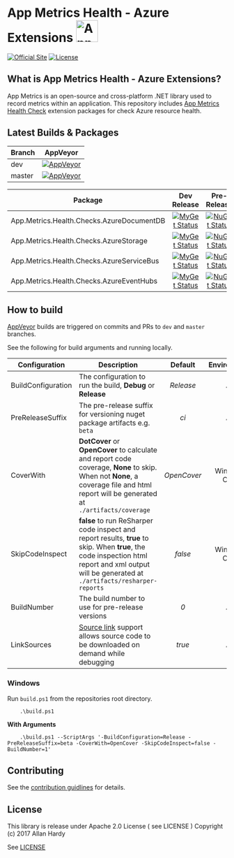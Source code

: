 # App Metrics Health - Azure Extensions  <img src="https://avatars0.githubusercontent.com/u/29864085?v=4&s=200" alt="App Metrics" width="50px"/> 
[![Official Site](https://img.shields.io/badge/site-appmetrics-blue.svg?style=flat-square)](http://app-metrics.io/getting-started/intro.html) [![License](https://img.shields.io/badge/License-Apache%202.0-blue.svg?style=flat-square)](https://opensource.org/licenses/Apache-2.0)

## What is App Metrics Health - Azure Extensions?

App Metrics is an open-source and cross-platform .NET library used to record metrics within an application. This repository includes [App Metrics Health Check](https://github.com/AppMetrics/Health) extension packages for check Azure resource health.

## Latest Builds & Packages

|Branch|AppVeyor|
|------|:--------:|
|dev|[![AppVeyor](https://img.shields.io/appveyor/ci/alhardy/healthazure/dev.svg?style=flat-square&label=appveyor%20build)](https://ci.appveyor.com/project/alhardy/healthazure/branch/dev)|
|master|[![AppVeyor](https://img.shields.io/appveyor/ci/alhardy/healthazure/master.svg?style=flat-square&label=appveyor%20build)](https://ci.appveyor.com/project/alhardy/healthazure/branch/master)|

|Package|Dev Release|Pre-Release|Release|
|------|:--------:|:--------:|:--------:|
|App.Metrics.Health.Checks.AzureDocumentDB|[![MyGet Status](https://img.shields.io/myget/appmetrics/v/App.Metrics.Health.Checks.AzureDocumentDB.svg?style=flat-square)](https://www.myget.org/feed/appmetrics/package/nuget/App.Metrics.Health.Checks.AzureDocumentDB)|[![NuGet Status](https://img.shields.io/nuget/vpre/App.Metrics.Health.Checks.AzureDocumentDB.svg?style=flat-square)](https://www.nuget.org/packages/App.Metrics.Health.Checks.AzureDocumentDB/)|[![NuGet Status](https://img.shields.io/nuget/v/App.Metrics.Health.Checks.AzureDocumentDB.svg?style=flat-square)](https://www.nuget.org/packages/App.Metrics.Health.Checks.AzureDocumentDB/)
|App.Metrics.Health.Checks.AzureStorage|[![MyGet Status](https://img.shields.io/myget/appmetrics/v/App.Metrics.Health.Checks.AzureStorage.svg?style=flat-square)](https://www.myget.org/feed/appmetrics/package/nuget/App.Metrics.Health.Checks.AzureStorage)|[![NuGet Status](https://img.shields.io/nuget/vpre/App.Metrics.Health.Checks.AzureStorage.svg?style=flat-square)](https://www.nuget.org/packages/App.Metrics.Health.Checks.AzureStorage/)|[![NuGet Status](https://img.shields.io/nuget/v/App.Metrics.Health.Checks.AzureStorage.svg?style=flat-square)](https://www.nuget.org/packages/App.Metrics.Health.Checks.AzureStorage/)|
|App.Metrics.Health.Checks.AzureServiceBus|[![MyGet Status](https://img.shields.io/myget/appmetrics/v/App.Metrics.Health.Checks.AzureServiceBus.svg?style=flat-square)](https://www.myget.org/feed/appmetrics/package/nuget/App.Metrics.Health.Checks.AzureServiceBus)|[![NuGet Status](https://img.shields.io/nuget/vpre/App.Metrics.Health.Checks.AzureServiceBus.svg?style=flat-square)](https://www.nuget.org/packages/App.Metrics.Health.Checks.AzureServiceBus/)|[![NuGet Status](https://img.shields.io/nuget/v/App.Metrics.Health.Checks.AzureServiceBus.svg?style=flat-square)](https://www.nuget.org/packages/App.Metrics.Health.Checks.AzureServiceBus/)|
|App.Metrics.Health.Checks.AzureEventHubs|[![MyGet Status](https://img.shields.io/myget/appmetrics/v/App.Metrics.Health.Checks.AzureEventHubs.svg?style=flat-square)](https://www.myget.org/feed/appmetrics/package/nuget/App.Metrics.Health.Checks.AzureEventHubs)|[![NuGet Status](https://img.shields.io/nuget/vpre/App.Metrics.Health.Checks.AzureEventHubs.svg?style=flat-square)](https://www.nuget.org/packages/App.Metrics.Health.Checks.AzureEventHubs/)|[![NuGet Status](https://img.shields.io/nuget/v/App.Metrics.Health.Checks.AzureEventHubs.svg?style=flat-square)](https://www.nuget.org/packages/App.Metrics.Health.Checks.AzureEventHubs/)|

## How to build

[AppVeyor](https://ci.appveyor.com/project/alhardy/appmetrics/branch/master) builds are triggered on commits and PRs to `dev` and `master` branches.

See the following for build arguments and running locally.

|Configuration|Description|Default|Environment|Required|
|------|--------|:--------:|:--------:|:--------:|
|BuildConfiguration|The configuration to run the build, **Debug** or **Release** |*Release*|All|Optional|
|PreReleaseSuffix|The pre-release suffix for versioning nuget package artifacts e.g. `beta`|*ci*|All|Optional|
|CoverWith|**DotCover** or **OpenCover** to calculate and report code coverage, **None** to skip. When not **None**, a coverage file and html report will be generated at `./artifacts/coverage`|*OpenCover*|Windows Only|Optional|
|SkipCodeInspect|**false** to run ReSharper code inspect and report results, **true** to skip. When **true**, the code inspection html report and xml output will be generated at `./artifacts/resharper-reports`|*false*|Windows Only|Optional|
|BuildNumber|The build number to use for pre-release versions|*0*|All|Optional|
|LinkSources|[Source link](https://github.com/ctaggart/SourceLink) support allows source code to be downloaded on demand while debugging|*true*|All|Optional|


### Windows

Run `build.ps1` from the repositories root directory.

```
	.\build.ps1
```

**With Arguments**

```
	.\build.ps1 --ScriptArgs '-BuildConfiguration=Release -PreReleaseSuffix=beta -CoverWith=OpenCover -SkipCodeInspect=false -BuildNumber=1'
```

## Contributing

See the [contribution guidlines](CONTRIBUTING.md) for details.

## License

This library is release under Apache 2.0 License ( see LICENSE ) Copyright (c) 2017 Allan Hardy

See [LICENSE](https://github.com/AppMetrics/HealthAzure/blob/master/LICENSE)
